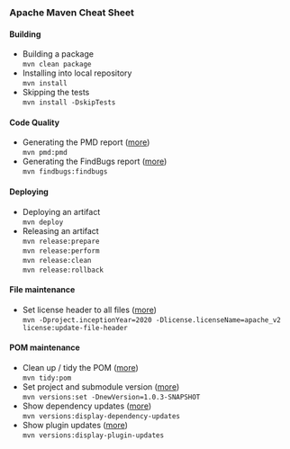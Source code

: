 ### Apache Maven Cheat Sheet

#### Building
* Building a package<br/>
  `mvn clean package`
* Installing into local repository<br/>
  `mvn install`
* Skipping the tests<br/>
  `mvn install -DskipTests`
  
#### Code Quality
* Generating the PMD report ([more](https://maven.apache.org/plugins/maven-pmd-plugin/))<br/>
  `mvn pmd:pmd`
* Generating the FindBugs report ([more](https://gleclaire.github.io/findbugs-maven-plugin/usage.html))<br/>
  `mvn findbugs:findbugs`
  
#### Deploying
* Deploying an artifact<br/>
  `mvn deploy`
* Releasing an artifact<br/>
  `mvn release:prepare`<br/>
  `mvn release:perform`<br/>
  `mvn release:clean`<br/>
  `mvn release:rollback`

#### File maintenance
* Set license header to all files ([more](http://www.mojohaus.org/license-maven-plugin/update-file-header-mojo.html))<br/>
  `mvn -Dproject.inceptionYear=2020 -Dlicense.licenseName=apache_v2 license:update-file-header`

#### POM maintenance
* Clean up / tidy the POM ([more](https://www.mojohaus.org/tidy-maven-plugin/))<br/>
  `mvn tidy:pom`
* Set project and submodule version ([more](https://www.mojohaus.org/versions-maven-plugin/examples/set.html))<br/>
  `mvn versions:set -DnewVersion=1.0.3-SNAPSHOT`
* Show dependency updates ([more](https://www.mojohaus.org/versions-maven-plugin/display-dependency-updates-mojo.html))<br/>
  `mvn versions:display-dependency-updates`
* Show plugin updates ([more](https://www.mojohaus.org/versions-maven-plugin/examples/display-plugin-updates.html))<br/>
  `mvn versions:display-plugin-updates`
